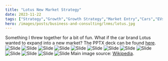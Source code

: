 ```yaml
---
title: "Lotus New Market Strategy"
date: 2023-11-22
tags: ["Strategy","Growth","Growth Strategy","Market Entry","Cars","EVs","Business"]
hero: /images/posts/business-and-consulting/lnms/lotus.jpg
---
```

Something I threw together for a bit of fun. What if the car brand Lotus wanted to expand into a new market? The PPTX deck can be found [here](/files/Lotus-New-Market-Strategy.pptx).
![Slide](/images/posts/business-and-consulting/lnms/LNMS-Slide1.PNG)
![Slide](/images/posts/business-and-consulting/lnms/LNMS-Slide2.PNG)
![Slide](/images/posts/business-and-consulting/lnms/LNMS-Slide3.PNG)
![Slide](/images/posts/business-and-consulting/lnms/LNMS-Slide4.PNG)
![Slide](/images/posts/business-and-consulting/lnms/LNMS-Slide5.PNG)
![Slide](/images/posts/business-and-consulting/lnms/LNMS-Slide6.PNG)
![Slide](/images/posts/business-and-consulting/lnms/LNMS-Slide7.PNG)
![Slide](/images/posts/business-and-consulting/lnms/LNMS-Slide8.PNG)
![Slide](/images/posts/business-and-consulting/lnms/LNMS-Slide9.PNG)
![Slide](/images/posts/business-and-consulting/lnms/LNMS-Slide10.PNG)
![Slide](/images/posts/business-and-consulting/lnms/LNMS-Slide11.PNG)
![Slide](/images/posts/business-and-consulting/lnms/LNMS-Slide12.PNG)
![Slide](/images/posts/business-and-consulting/lnms/LNMS-Slide13.PNG)
Main image source: [Wikipedia](https://commons.wikimedia.org/wiki/File:2020_Lotus_Evija_Front.jpg).